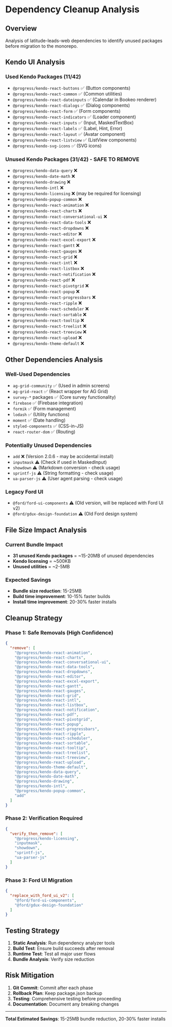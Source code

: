 # Dependency Cleanup Analysis

## Overview
Analysis of latitude-leads-web dependencies to identify unused packages before migration to the monorepo.

## Kendo UI Analysis

### Used Kendo Packages (11/42)
- `@progress/kendo-react-buttons` ✅ (Button components)
- `@progress/kendo-react-common` ✅ (Common utilities)
- `@progress/kendo-react-dateinputs` ✅ (Calendar in Bookeo renderer)
- `@progress/kendo-react-dialogs` ✅ (Dialog components)
- `@progress/kendo-react-form` ✅ (Form components)
- `@progress/kendo-react-indicators` ✅ (Loader component)
- `@progress/kendo-react-inputs` ✅ (Input, MaskedTextBox)
- `@progress/kendo-react-labels` ✅ (Label, Hint, Error)
- `@progress/kendo-react-layout` ✅ (Avatar component)
- `@progress/kendo-react-listview` ✅ (ListView components)
- `@progress/kendo-svg-icons` ✅ (SVG icons)

### Unused Kendo Packages (31/42) - SAFE TO REMOVE
- `@progress/kendo-data-query` ❌
- `@progress/kendo-date-math` ❌
- `@progress/kendo-drawing` ❌
- `@progress/kendo-intl` ❌
- `@progress/kendo-licensing` ❌ (may be required for licensing)
- `@progress/kendo-popup-common` ❌
- `@progress/kendo-react-animation` ❌
- `@progress/kendo-react-charts` ❌
- `@progress/kendo-react-conversational-ui` ❌
- `@progress/kendo-react-data-tools` ❌
- `@progress/kendo-react-dropdowns` ❌
- `@progress/kendo-react-editor` ❌
- `@progress/kendo-react-excel-export` ❌
- `@progress/kendo-react-gantt` ❌
- `@progress/kendo-react-gauges` ❌
- `@progress/kendo-react-grid` ❌
- `@progress/kendo-react-intl` ❌
- `@progress/kendo-react-listbox` ❌
- `@progress/kendo-react-notification` ❌
- `@progress/kendo-react-pdf` ❌
- `@progress/kendo-react-pivotgrid` ❌
- `@progress/kendo-react-popup` ❌
- `@progress/kendo-react-progressbars` ❌
- `@progress/kendo-react-ripple` ❌
- `@progress/kendo-react-scheduler` ❌
- `@progress/kendo-react-sortable` ❌
- `@progress/kendo-react-tooltip` ❌
- `@progress/kendo-react-treelist` ❌
- `@progress/kendo-react-treeview` ❌
- `@progress/kendo-react-upload` ❌
- `@progress/kendo-theme-default` ❌

## Other Dependencies Analysis

### Well-Used Dependencies
- `ag-grid-community` ✅ (Used in admin screens)
- `ag-grid-react` ✅ (React wrapper for AG Grid)
- `survey-*` packages ✅ (Core survey functionality)
- `firebase` ✅ (Firebase integration)
- `formik` ✅ (Form management)
- `lodash` ✅ (Utility functions)
- `moment` ✅ (Date handling)
- `styled-components` ✅ (CSS-in-JS)
- `react-router-dom` ✅ (Routing)

### Potentially Unused Dependencies
- `add` ❌ (Version 2.0.6 - may be accidental install)
- `inputmask` ⚠️ (Check if used in MaskedInput)
- `showdown` ⚠️ (Markdown conversion - check usage)
- `sprintf-js` ⚠️ (String formatting - check usage)
- `ua-parser-js` ⚠️ (User agent parsing - check usage)

### Legacy Ford UI
- `@ford/ford-ui-components` ⚠️ (Old version, will be replaced with Ford UI v2)
- `@ford/gdux-design-foundation` ⚠️ (Old Ford design system)

## File Size Impact Analysis

### Current Bundle Impact
- **31 unused Kendo packages** = ~15-20MB of unused dependencies
- **Kendo licensing** = ~500KB
- **Unused utilities** = ~2-5MB

### Expected Savings
- **Bundle size reduction**: 15-25MB
- **Build time improvement**: 10-15% faster builds
- **Install time improvement**: 20-30% faster installs

## Cleanup Strategy

### Phase 1: Safe Removals (High Confidence)
```json
{
  "remove": [
    "@progress/kendo-react-animation",
    "@progress/kendo-react-charts", 
    "@progress/kendo-react-conversational-ui",
    "@progress/kendo-react-data-tools",
    "@progress/kendo-react-dropdowns",
    "@progress/kendo-react-editor",
    "@progress/kendo-react-excel-export",
    "@progress/kendo-react-gantt",
    "@progress/kendo-react-gauges",
    "@progress/kendo-react-grid",
    "@progress/kendo-react-intl",
    "@progress/kendo-react-listbox",
    "@progress/kendo-react-notification",
    "@progress/kendo-react-pdf",
    "@progress/kendo-react-pivotgrid",
    "@progress/kendo-react-popup",
    "@progress/kendo-react-progressbars",
    "@progress/kendo-react-ripple",
    "@progress/kendo-react-scheduler",
    "@progress/kendo-react-sortable",
    "@progress/kendo-react-tooltip",
    "@progress/kendo-react-treelist",
    "@progress/kendo-react-treeview",
    "@progress/kendo-react-upload",
    "@progress/kendo-theme-default",
    "@progress/kendo-data-query",
    "@progress/kendo-date-math",
    "@progress/kendo-drawing",
    "@progress/kendo-intl",
    "@progress/kendo-popup-common",
    "add"
  ]
}
```

### Phase 2: Verification Required
```json
{
  "verify_then_remove": [
    "@progress/kendo-licensing",
    "inputmask",
    "showdown", 
    "sprintf-js",
    "ua-parser-js"
  ]
}
```

### Phase 3: Ford UI Migration
```json
{
  "replace_with_ford_ui_v2": [
    "@ford/ford-ui-components",
    "@ford/gdux-design-foundation"
  ]
}
```

## Testing Strategy

1. **Static Analysis**: Run dependency analyzer tools
2. **Build Test**: Ensure build succeeds after removal
3. **Runtime Test**: Test all major user flows
4. **Bundle Analysis**: Verify size reduction

## Risk Mitigation

1. **Git Commit**: Commit after each phase
2. **Rollback Plan**: Keep package.json backup
3. **Testing**: Comprehensive testing before proceeding
4. **Documentation**: Document any breaking changes

---

**Total Estimated Savings**: 15-25MB bundle reduction, 20-30% faster installs